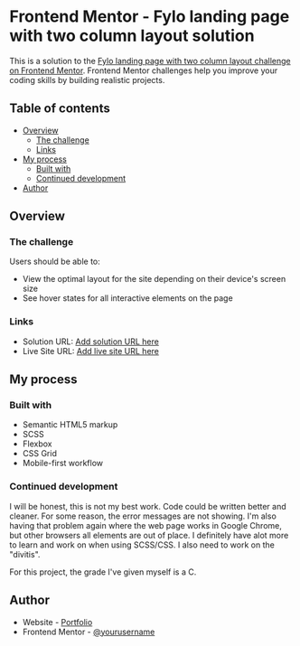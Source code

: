 # Frontend Mentor - Fylo landing page with two column layout solution

This is a solution to the [Fylo landing page with two column layout challenge on Frontend Mentor](https://www.frontendmentor.io/challenges/fylo-landing-page-with-two-column-layout-5ca5ef041e82137ec91a50f5). Frontend Mentor challenges help you improve your coding skills by building realistic projects. 

## Table of contents

- [Overview](#overview)
  - [The challenge](#the-challenge)
  - [Links](#links)
- [My process](#my-process)
  - [Built with](#built-with)
  - [Continued development](#continued-development)
- [Author](#author)


## Overview

### The challenge

Users should be able to:

- View the optimal layout for the site depending on their device's screen size
- See hover states for all interactive elements on the page

### Links

- Solution URL: [Add solution URL here](https://your-solution-url.com)
- Live Site URL: [Add live site URL here](https://your-live-site-url.com)

## My process

### Built with

- Semantic HTML5 markup
- SCSS 
- Flexbox
- CSS Grid
- Mobile-first workflow

### Continued development

I will be honest, this is not my best work. Code could be written better and cleaner. For some reason, the error messages are not showing. I'm also having that problem again where the web page works in Google Chrome, but other browsers all elements are out of place. I definitely have alot more to learn and work on when using SCSS/CSS. I also need to work on the "divitis". 

For this project, the grade I've given myself is a C. 

## Author

- Website - [Portfolio](https://taepal467.github.io/Chantae_P/)
- Frontend Mentor - [@yourusername](https://www.frontendmentor.io/profile/taepal467)





